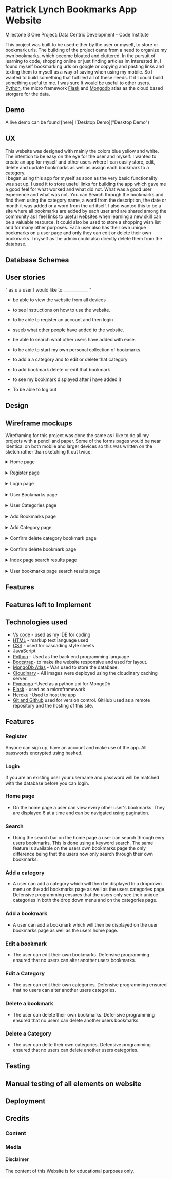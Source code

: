 # Patrick Lynch Bookmarks App Website

Milestone 3
One Project: Data Centric  Development - Code Institute

This project was built to be used either by the user or myself, to store or bookmark urls. 
The building of the project came from a need to organize my own bookmarks, 
which become bloated and cluttered. In the pursuit of learning to code, 
shopping online or just finding articles Im Interested In, I found myself bookmarking 
urls on google or copying and pasting links and texting them to myself as a way of saving when using my mobile. 
So I wanted to build something that fulfilled all of these needs. If it I could build 
something useful to me. I was  sure It would be useful to other users.  [Python](https://docs.python.org/3/), the micro framework [Flask](https://flask.palletsprojects.com/en/1.1.x/) and [Mongodb](https://docs.atlas.mongodb.com/) atlas as the cloud based storgare for the data.  

## Demo
A live demo can be found [here]
![Desktop Demo]("Desktop Demo")

## UX

This website was designed with mainly the colors blue yellow and white.
The intention to be easy on the eye for the user and myself. 
I wanted to create an app for myself and other users where I can easily store, 
edit, delete and update bookmarks as well as assign each bookmark to a category.  
I began using this app for myself as soon as the very basic functionality was set up. 
I used it to store useful links for building the app which gave me a good feel for what 
worked and what did not. What was a good user experience and what was not.
You can Search through the bookmarks and find them using the category name, a word from the description, 
the date or month it was added or a word from the url itself. I also wanted this to be a site where all 
bookmarks are added by each user and are shared among the community as I feel links to useful 
websites when learning a new skill can be a valuable resource. It could also be used to store a shopping 
wish list and for many other purposes.  Each user also has their own unique bookmarks on a user page 
and only they can edit or delete their own bookmarks. I myself as the admin could also directly delete 
them from the database.   

 

## Database Schemea 

## User  stories
" as u a user I would like to ____________    "

- be able to view the website from all devices

-  to see Instructions on how to use the website.

-  to be able to register an account and then login

- sseeb what other people have added to the website.

- be able to search what other users have added with ease.

- to be able to start my own personal collection of bookmarks.

- to add a a category and to edit or delete that category

- to add bookmark  delete or edit that bookmark

- to see my bookmark displayed after i have added it 

- To be able to log out


## Design

## Wireframe mockups
  Wireframing for this project was done the same as I like to do all my projects with a pencil and paper. Some of the forms pages would be near Identical on both mobile and larger devices so this was written on the sketch rather than sketching It out twice.

<details>
<summary>Home page</summary>
<br>
<table>
   <tr>
    <td>Mobile version<img src="https://res.cloudinary.com/plyn85/image/upload/c_scale,w_375/v1585946844/bookmarks-app/bookmarks%20wireframes/IMG_20200403_204146_kzcfmb.jpg" alt="wireframe mockup" style="width: 375px;"/> </td>
    <td>Tablets ard larger  <img src="https://res.cloudinary.com/plyn85/image/upload/v1585985056/bookmarks-app/bookmarks%20wireframes/IMG_20200403_180417_dhzhtx_hqugcg.jpg" style="width: 375px;"/> </td>
    </tr>
</table>
</details>
<br>
<details>
<summary>Register page</summary>
<br>
<table>
   <tr>
    <td> For all devices <img src="https://res.cloudinary.com/plyn85/image/upload/v1585983630/bookmarks-app/bookmarks%20wireframes%20pics/IMG_20200403_180614_se9vwj.jpg" alt="wireframe mockup" style="width:375px;"/> </td>
</table>
</details>

<br>
<details>
<summary>Login page</summary>
<table>
   <tr>
   For all devices
    <td> <img src="https://res.cloudinary.com/plyn85/image/upload/v1585983626/bookmarks-app/bookmarks%20wireframes%20pics/IMG_20200403_180628_avi2pa.jpg" alt="wireframe mockup" style="width: 250px;"/> </td>
</table>
</details>

<br>
<details>
<summary>User Bookmarks page</summary>
<br>
<table>
   <tr>
    <td>Mobile version<img src="https://res.cloudinary.com/plyn85/image/upload/c_scale,w_375/v1585946002/bookmarks-app/bookmarks%20wireframes/IMG_20200403_212751_am1rug.jpg" alt="wireframe mockup" style="width:375px;"/> </td>
    <td>Tablets and larger<img src="https://res.cloudinary.com/plyn85/image/upload/v1585984036/bookmarks-app/bookmarks%20wireframes/IMG_20200403_180520_2_svp7dc.jpg" alt="wireframe mockup" style="width: 375px;"/> </td>
    </tr>
</table>
</details>


<br>
<details>
<summary>User Categories page</summary>
<table>
   <tr>
    <td>For mobile devices<img src="https://res.cloudinary.com/plyn85/image/upload/c_scale,w_375/v1585946419/bookmarks-app/bookmarks%20wireframes/IMG_20200403_213108_fs3p8w.jpg" alt="wireframe mockup" style="width: 375px;"/> </td>
     <td>For Tablets and larger<img src="https://res.cloudinary.com/plyn85/image/upload/v1585984251/bookmarks-app/bookmarks%20wireframes/IMG_20200403_180535_2_ebxcuz.jpg" alt="wireframe mockup" style="width: 375px;"/> </td>
</table>
</details>

<br>
<details>
<summary>Add Bookmarks page</summary>
<br>
<table>
   <tr>
     For all devices
    <td><img src="https://res.cloudinary.com/plyn85/image/upload/v1585984389/bookmarks-app/bookmarks%20wireframes%20pics/IMG_20200403_180603_mtcmbh.jpg" style="width: 375px;"/> </td>
    </tr>
</table>
</details>

<br>
<details>
<summary>Add Category page</summary>
<br>
<table>
   <tr>
    <td>For all devices <img src="https://res.cloudinary.com/plyn85/image/upload/v1585984744/bookmarks-app/bookmarks%20wireframes/IMG_20200403_180544_sb0cdl_aykchn.jpg" style="width: 250px;"/> </td>
    </tr>
</table>
</details>
<br>
<details>
<summary>Confirm delete category bookmark page</summary>
<br>
<table>
   <tr>
    <td> For all devices<img src="https://res.cloudinary.com/plyn85/image/upload/c_scale,w_375/v1585945090/bookmarks-app/bookmarks%20wireframes/IMG_20200403_211610_l2eyfw.jpg" style="width: 375px;"/> </td>
    </tr>
</table>
</details>

<br>
<details>
<summary>Confirm delete bookmark page</summary>
<br>
<table>
   <tr>
    <td> For all devices <img src="https://res.cloudinary.com/plyn85/image/upload/c_scale,w_375/v1585944020/bookmarks-app/bookmarks%20wireframes/IMG_20200403_204353_zutzsh.jpg" style="width: 375px;"/> </td>
    </tr>
</table>
</details>

<br>
<details>
<summary>Index page search results page</summary>
<br>
<table>
   <tr>
    <td>Mobile version<img src="https://res.cloudinary.com/plyn85/image/upload/c_scale,w_375/v1585944024/bookmarks-app/bookmarks%20wireframes/IMG_20200403_205104_fnggng.jpg" alt="wireframe mockup" style="width: 375px;"/> </td>
    <td>Tablets ard larger <img src="https://res.cloudinary.com/plyn85/image/upload/v1585984834/bookmarks-app/bookmarks%20wireframes/IMG_20200403_204549_uavpyg.jpg" alt="wireframe mockup" style="width: 375px;"/> </td>
    </tr>
</table>
</details>

<br>
<details>
<summary>User bookmarks  page search results page</summary>
<br>
<table>
   <tr>
    <td>Mobile version <img src="https://res.cloudinary.com/plyn85/image/upload/c_scale,w_375/v1585944020/bookmarks-app/bookmarks%20wireframes/IMG_20200403_205349_psp1tx.jpg" alt="wireframe mockup" style="width: 375px;"/> </td>
    <td>For tablets and larger<img src="https://res.cloudinary.com/plyn85/image/upload/c_scale,w_375/v1585944679/bookmarks-app/bookmarks%20wireframes/IMG_20200403_210802_wsrgve.jpg" alt="wireframe mockup" style="width:375px;"/> </td>
    </tr>
</table>
</details>




## Features

## Features left to Implement

## Technologies used 
- [Vs code](https://code.visualstudio.com/) - used as my IDE for coding
-  [HTML](https://developer.mozilla.org/en-US/docs/Web/HTML) - markup text language used  
-  [CSS](https://developer.mozilla.org/en-US/docs/Web/CSS/Reference) - used for  cascading style sheets
- JavaScript 
- [Python](https://docs.python.org/3/) - Used as the back end programming language 
-  [Bootstrap](https://getbootstrap.com/docs/4.1/getting-started/introduction/)- to make the website responsive and used for layout.
- [MongoDb Atlas](https://www.mongodb.com/cloud/atlas) - Was used to store the database.
- [Cloudinary](https://cloudinary.com/home-03-20-20?utm_expid=.VHiV_aImSdyLqXD_FUrhEg.1&utm_referrer=https%3A%2F%2Fwww.google.com%2F) - All images were deployed using the cloudinary caching server.
- [Pymongo](https://api.mongodb.com/python/current/) -Used as a python api for MongoDb
- [Flask](https://flask.palletsprojects.com/en/1.1.x) - used as a microframework 
- [Heroku](www.heroku.com)  -Used to host the app 
- [Git and Github](https://github.com/) used for version control. GitHub used as a remote repository and the hosting of this site.


## Features
### Register  
 Anyone can sign up, have an account and make use of the app. All passwords encrypted using hashed.
 
### Login 
If you are an existing user your username and password will be matched with the database before you can login.

### Home page
- On the home page a user can view every other user's bookmarks. They are displayed 6 at a time and can be navigated using pagination.

### Search 
- Using the search bar on the home page a user can search through evry users bookmarks. This Is done using a keyword search.  The same feature Is available on the users own bookmarks page the only difference being that the users now only search through their own bookmarks.

### Add a category
- A user can add a category which will then be displayed In a dropdown menu on the add bookmarks page as well as the users categories page. Defensive programming ensures that the users only see their unique categories in both the drop down menu and on the categories page.

### Add a bookmark
- A user can add a bookmark which will then be displayed on the user bookmarks page as well as the users home page.

### Edit a bookmark
- The user can edit their own bookmarks. Defensive programming ensured that no users can alter another users bookmarks.

### Edit a Category
- The user can edit their own categories. Defensive programming ensured that no users can alter another users categories.

### Delete a bookmark
- The user can delete their own bookmarks. Defensive programming ensured that no users can delete another users bookmarks.

### Delete a Category
- The user can delte their own categories. Defensive programming ensured that no users can delete another users categories.





 










 


## Testing 

## Manual testing of all elements on website

## Deployment 

## Credits

### Content

### Media

#### Disclaimer

   The content of this Website is for educational purposes only.